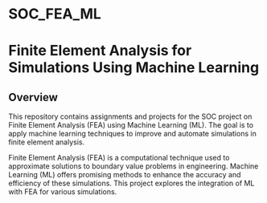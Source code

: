 # SOC_FEA_ML
# Finite Element Analysis for Simulations Using Machine Learning

## Overview

This repository contains assignments and projects for the SOC project on Finite Element Analysis (FEA) using Machine Learning (ML). The goal is to apply machine learning techniques to improve and automate simulations in finite element analysis.


Finite Element Analysis (FEA) is a computational technique used to approximate solutions to boundary value problems in engineering. Machine Learning (ML) offers promising methods to enhance the accuracy and efficiency of these simulations. This project explores the integration of ML with FEA for various simulations.

